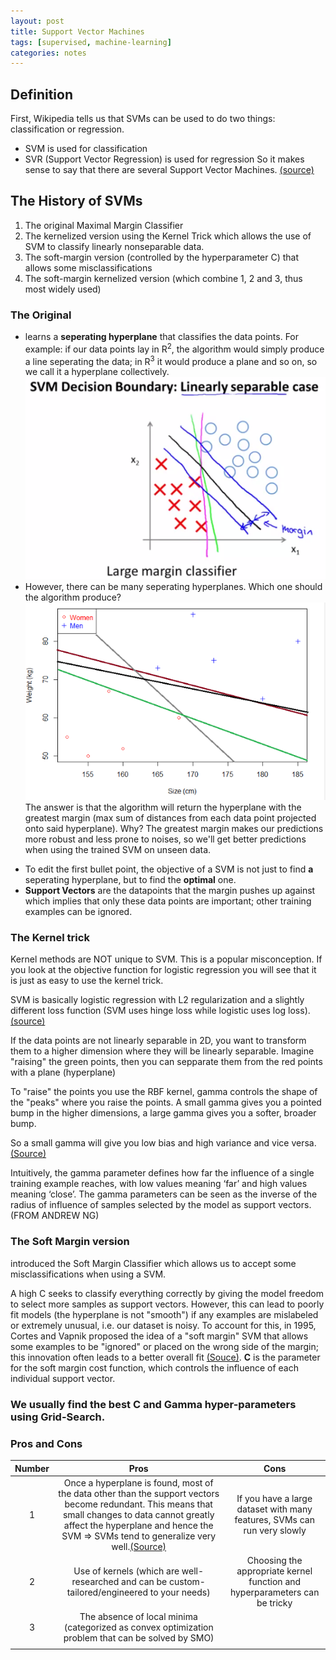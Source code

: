 ```yaml
---
layout: post
title: Support Vector Machines
tags: [supervised, machine-learning]
categories: notes
---
```


## Definition

First, Wikipedia tells us that SVMs can be used to do two things: classification or regression.

* SVM is used for classification
* SVR (Support Vector Regression) is used for regression
So it makes sense to say that there are several Support Vector Machines. [(source)][1]

## The History of SVMs
1. The original Maximal Margin Classifier 
2. The kernelized version using the Kernel Trick which allows the use of SVM to classify linearly nonseparable data.
3. The soft-margin version (controlled by the hyperparameter C) that allows some misclassifications
4. The soft-margin kernelized version (which combine 1, 2 and 3, thus most widely used)

### The Original 

-  learns a **seperating hyperplane** that classifies the data points. For example: if our data points lay in R<sup>2</sup>, the algorithm would simply produce a line seperating the data; in R<sup>3</sup> it would produce a plane and so on, so we call it a hyperplane collectively.
    ![img](../img/post-img/supervised/svm/1.png)
- However, there can be many seperating hyperplanes. Which one should the algorithm produce?
    ![img](../img/post-img/supervised/svm/2.png)
The answer is that the algorithm will return the hyperplane with the greatest margin (max sum of distances from each data point projected onto said hyperplane). Why? The greatest margin makes our predictions more robust and less prone to noises, so we'll get better predictions when using the trained SVM on unseen data. 
* To edit the first bullet point, the objective of a SVM is not just to find **a** seperating hyperplane, but to find the **optimal** one.
* **Support Vectors** are the datapoints that the margin pushes up against which implies that only these data points are important; other training examples can be ignored.


### The Kernel trick

Kernel methods are NOT unique to SVM. This is a popular misconception. If you look at the objective function for logistic regression you will see that it is just as easy to use the kernel trick. 

SVM is basically logistic regression with L2 regularization and a slightly different loss function (SVM uses hinge loss while logistic uses log loss). [(source)][2]

If the data points are not linearly separable in 2D, you want to transform them to a higher dimension where they will be linearly separable. Imagine "raising" the green points, then you can sepparate them from the red points with a plane (hyperplane)

To "raise" the points you use the RBF kernel, gamma controls the shape of the "peaks" where you raise the points. A small gamma gives you a pointed bump in the higher dimensions, a large gamma gives you a softer, broader bump.

So a small gamma will give you low bias and high variance and vice versa. [(Source)][6]


Intuitively, the gamma parameter defines how far the influence of a single training example reaches, with low values meaning ‘far’ and high values meaning ‘close’. The gamma parameters can be seen as the inverse of the radius of influence of samples selected by the model as support vectors. (FROM ANDREW NG)

### The Soft Margin version

introduced the Soft Margin Classifier which allows us to accept some misclassifications when using a SVM.

A high C seeks to classify everything correctly
by giving the model freedom to select more samples as support vectors. However, this can lead to poorly fit models (the hyperplane is not "smooth") if any examples are mislabeled or extremely unusual, i.e. our dataset is noisy. To account for this, in 1995, Cortes and Vapnik proposed the idea of a "soft margin" SVM that allows some examples to be "ignored" or placed on the wrong side of the margin; this innovation often leads to a better overall fit [(Souce)][5]. **C** is the parameter for the soft margin cost function, which controls the influence of each individual support vector.  


### We usually find the best C and Gamma hyper-parameters using Grid-Search.


### Pros and Cons
| Number | Pros| Cons|
|:---:|:---:|:---:|
|1 |Once a hyperplane is found, most of the data other than the support vectors become redundant. This means that small changes to data cannot greatly affect the hyperplane and hence the SVM => SVMs tend to generalize very well.[(Source)][3]| If you have a large dataset with many features, SVMs can run very slowly
|2|Use of kernels (which are well-researched and can be custom-tailored/engineered to your needs)  | Choosing the appropriate kernel function and hyperparameters can be tricky| 
|3|The absence of local minima (categorized as convex optimization problem that can be solved by SMO)| | 
| | | |

[1]:  https://www.svm-tutorial.com/2017/02/svms-overview-support-vector-machines/

[2]: https://www.quora.com/What-are-the-advantages-of-support-vector-machines-SVM-compared-with-linear-regression-or-logistic-regression/answers/6394697?srid=ugxJO

[3]: http://www.simafore.com/blog/bid/112816/When-do-support-vector-machines-trump-other-classification-methods

[4]: https://stats.stackexchange.com/a/24440/165795

[5]:
https://www.quora.com/What-are-C-and-gamma-with-regards-to-a-support-vector-machine/answer/Jeffrey-M-Girard?srid=ugxJO

[6]: 
https://www.quora.com/What-are-C-and-gamma-with-regards-to-a-support-vector-machine/answer/Luis-Argerich?srid=ugxJO